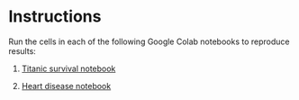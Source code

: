 # Instructions

Run the cells in each of the following Google Colab notebooks to reproduce results:

1. [Titanic survival notebook](https://colab.research.google.com/drive/1lhFQdzvAWW9CZ9-KLJMOD_WjQUBIJr-Q?usp=sharing)

2. [Heart disease notebook](https://colab.research.google.com/drive/10ylvaeg2po4gjWUW-QGl8WroCjZboQL7?usp=sharing)
